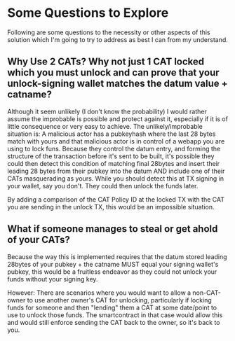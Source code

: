 # Some Questions to Explore

Following are some questions to the necessity or other aspects of this solution which I'm going to try to address as best I can from my understand.

## Why Use 2 CATs? Why not just 1 CAT locked which you must unlock and can prove that your unlock-signing wallet matches the datum value + catname?
Although it seem unlikely (I don't know the probability) I would rather assume the improbable is possible and protect against it, especially if it is of little consequence or very easy to achieve. The unlikely/improbable situation is: A malicious actor has a pubkeyhash where the last 28 bytes match with yours and that malicious actor is in control of a webapp you are using to lock funs. Because they control the datum entry, and forming the structure of the transaction before it's sent to be built, it's possible they could then detect this condition of matching final 28bytes and insert their leading 28 bytes from their pubkey into the datum AND include one of their CATs masquerading as yours. While you should detect this at TX signing in your wallet, say you don't. They could then unlock the funds later.

By adding a comparison of the CAT Policy ID at the locked TX with the CAT you are sending in the unlock TX, this would be an impossible situation.

## What if someone manages to steal or get ahold of your CATs?
Because the way this is implemented requires that the datum stored leading 28bytes of your pubkey + the catname MUST equal your signing wallet's pubkey, this would be a fruitless endeavor as they could not unlock your funds without your signing key.

However: There are scenarios where you would want to allow a non-CAT-owner to use another owner's CAT for unlocking, particularly if locking funds for someone and then "lending" them a CAT at some date/point to use to unlock those funds. The smartcontract in that case would allow this and would still enforce sending the CAT back to the owner, so it's back to you.
